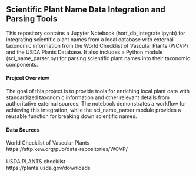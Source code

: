 <h2>Scientific Plant Name Data Integration and Parsing Tools</h2>

This repository contains a Jupyter Notebook (hort_db_integrate.ipynb) for integrating scientific plant names from a local database with external taxonomic information from the World Checklist of Vascular Plants (WCVP) and the USDA Plants Database. It also includes a Python module (sci_name_parser.py) for parsing scientific plant names into their taxonomic components.

<h4>Project Overview</h4>

The goal of this project is to provide tools for enriching local plant data with standardized taxonomic information and other relevant details from authoritative external sources. The notebook demonstrates a workflow for achieving this integration, while the sci_name_parser module provides a reusable function for breaking down scientific names.

<h4>Data Sources</h4>
World Checklist of Vascular Plants<br>
https://sftp.kew.org/pub/data-repositories/WCVP/
<br>
<br>
USDA PLANTS checklist
<br>
https://plants.usda.gov/downloads
